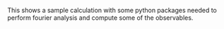 This shows a sample calculation with some python packages needed to perform fourier analysis and compute some of the observables.
